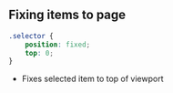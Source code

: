 ## Fixing items to page
```css
.selector {
	position: fixed;
	top: 0;
}
```
- Fixes selected item to top of viewport